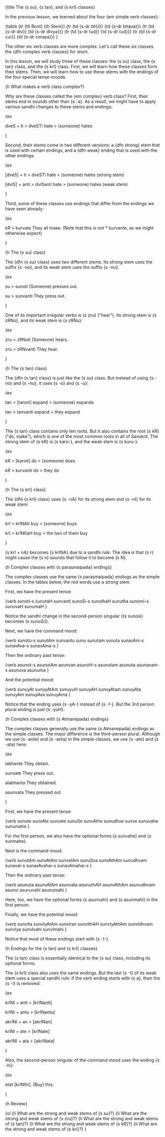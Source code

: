 {title The {s su}, {s tan}, and {s krI} classes}


In the previous lesson, we learned about the four {em simple verb classes}:

{table
    {tr {th Root} {th Stem}}
    {tr {td {s-dr bhU}} {td {s-dr bhava}}}
    {tr {td {s-dr div}} {td {s-dr dIvya}}}
    {tr {td {s-dr tud}} {td {s-dr tud}}}
    {tr {td {s-dr cur}} {td {s-dr coraya}}}
}

The other six verb classes are more complex. Let's call these six classes the
{dfn complex verb classes} for short.

In this lesson, we will study three of these classes: the {s su} class, the {s
tan} class, and the {s krI} class. First, we will learn how these classes form
their stems. Then, we will learn how to use these stems with the endings of the
four special tense-moods.

{h What makes a verb class complex?}

Why are these classes called the {em complex} verb class? First, their stems
end in sounds other than {s -a}. As a result, we might have to apply various
sandhi changes to these stems and endings:

{ex

dveS + ti > dveSTi
hate > (someone) hates

}

Second, their stems come in two different versions: a {dfn strong} stem that is
used with certain endings, and a {dfn weak} ending that is used with the other
endings:

{ex

[dveS] + ti > dveSTi
hate > (someone) hates
(strong stem)

[dviS] + anti > dviSanti
hate > (someone) hates
(weak stem)

}

Third, some of these classes use endings that differ from the endings we have
seen already:

{ex

kR > kurvate
They all make.
(Note that this is not *`kurvante, as we might otherwise expect)

}


{h The {s su} class}

The {dfn {s su} class} uses two different stems. Its strong stem uses the
suffix {s -no}, and its weak stem uses the suffix {s -nu}:

{ex

su > sunoti
(Someone) presses out.

su > sunvanti
They press out.

}

One of its important irregular verbs is {s zru} ("hear"). Its strong stem is
{s zRNo}, and its weak stem is {s zRNu}:

{ex

zru > zRNoti
(Someone) hears.

zru > zRNvanti
They hear.

}


{h The {s tan} class}

The {dfn {s tan} class} is just like the {s su} class. But instead of using {s
-no} and {s -nu}, it uses {s -o} and {s -u}:

{ex

tan > [tanoti]
expand > (someone) expands

tan > tanvanti
expand > they expand

}

The {s tan} class contains only ten roots. But it also contains the root {s
kR} ("do, make"), which is one of the most common roots in all of Sanskrit. The
strong stem of {s kR} is {s karo-}, and the weak stem is {s kuru-}:

{ex

kR > [karoti]
do > (someone) does

kR > kurvanti
do > they do

}


{h The {s krI} class}

The {dfn {s krI} class} uses {s -nA} for its strong stem and {s -nI} for its
weak stem:

{ex

krI > krINAti
buy > (someone) buys

krI > krINItaH
buy > the two of them buy

}

{s krI + nA} becomes {s krINA} due to a sandhi rule. The idea is that {s r}
might cause the {s n} sounds that follow it to become {s N}. 


{h Complex classes with {s parasmaipada} endings}

The complex classes use the same {s parasmaipada} endings as the simple
classes. In the tables below, the red words use a strong stem.

First, we have the present tense:

{verb
    sunoti-s sunutaH sunvanti
    sunoSi-s sunuthaH sunutha
    sunomi-s sunuvaH sunumaH
}

Notice the sandhi change in the second-person singular ({s sunosi} becomes {s
sunoSi}).

Next, we have the command mood:

{verb
    sunotu-s sunutAm sunvantu
    sunu sunutam sunuta
    sunavAni-s sunavAva-s sunavAma-s
}

Then the ordinary past tense:

{verb
    asunot-s asunutAm asunvan
    asunoH-s asunutam asunuta
    asunavam-s asunuva asunuma
}

And the potential mood:

{verb
    sunuyAt sunuyAtAm sunuyuH
    sunuyAH sunuyAtam sunuyAta
    sunuyAm sunuyAva sunuyAma
}

Notice that the ending uses {s -yA-} instead of {s -I-}. But the 3rd person
plural ending is just {s -yuH}.


{h Complex classes with {s Atmanepada} endings}

The complex classes generally use the same {s Atmanepada} endings as the simple
classes. The major difference is the third-person plural. Although we use {s
-ante} and {s -anta} in the simple classes, we use {s -ate} and {s -ata} here:

{ex

labhante
They obtain.

sunvate
They press out.

alabhanta
They obtained.

asunvata
They pressed out.

}

First, we have the present tense:

{verb
    sunute sunvAte sunvate
    sunuSe sunvAthe sunudhve
    sunve sunuvahe sunumahe
}

For the first person, we also have the optional forms {s sunvahe} and {s
sunmahe}.

Next is the command mood:

{verb
    sunutAm sunvAtAm sunvatAm
    sunuSva sunvAthAm sunudhvam
    sunavai-s sunavAvahai-s sunavAmahai-s
}

Then the ordinary past tense:

{verb
    asunuta asunvAtAm asunvata
    asunuthAH asunvAthAm asunudhvam
    asunvi asunuvahi asunumahi
}

Here, too, we have the optional forms {s asunvahi} and {s asunmahi} in the
first person.

Finally, we have the potential mood:

{verb
    sunvIta sunvIyAtAm sunvIran
    sunvIthAH sunvIyAthAm sunvIdhvam
    sunvIya sunvIvahi sunvImahi
}

Notice that most of these endings start with {s -I-}.

{h Endings for the {s tan} and {s krI} classes}

The {s tan} class is essentially identical to the {s su} class, including its
optional forms.

The {s krI} class also uses the same endings. But the last {s -I} of its weak
stem uses a special sandhi rule: if the verb ending starts with {s a}, then
the {s -I} is removed:

{ex

krINI + anti > [krINanti]

krINI + antu > [krINantu]

akrINI + an > [akrINan]

krINI + ate > [krINate]

akrINI + ata > [akrINata]

}

Also, the second-person singular of the command mood uses the ending {s -hi}:

{ex

etat [krINIhi].
[Buy] this.

}


{h Review}

{ol
    {li What are the strong and weak stems of {s su}?}
    {li What are the strong and weak stems of {s zru}?}
    {li What are the strong and weak stems of {s tan}?}
    {li What are the strong and weak stems of {s kR}?}
    {li What are the strong and weak stems of {s krI}?}
}
